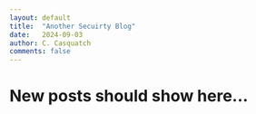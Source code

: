 ```yaml
---
layout: default
title:  "Another Secuirty Blog"
date:   2024-09-03
author: C. Casquatch
comments: false
---
```


# New posts should show here...



